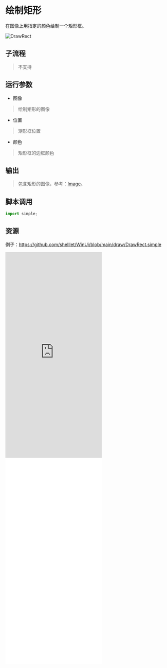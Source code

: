 # 绘制矩形 
在图像上用指定的颜色绘制一个矩形框。

![DrawRect](./images/01.png ':size=90%')

## 子流程
> 不支持


## 运行参数

* 图像
>   绘制矩形的图像
* 位置
> 矩形框位置
 
* 颜色
> 矩形框的边框颜色



## 输出

> 包含矩形的图像，参考：[Image](./types/Image.md)。

## 脚本调用

```python
import simple;

```

## 资源

例子：https://github.com/shelllet/WinUi/blob/main/draw/DrawRect.simple


<iframe type="text/html" height="640px" src="https://www.youtube.com/embed/JnGQ64EzeZg" frameborder="0"></iframe>

<iframe src="//player.bilibili.com/player.html?bvid=BV1Ke411X7EH&page=1&autoplay=0" height='640px' scrolling="no" frameborder="no" framespacing="0" allowfullscreen="true"></iframe>
